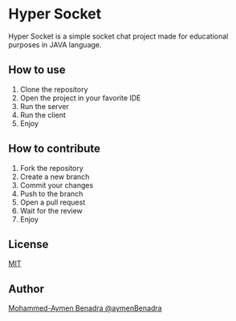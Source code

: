 # Hyper Socket

Hyper Socket is a simple socket chat project made for educational purposes in JAVA language.

## How to use

1. Clone the repository
2. Open the project in your favorite IDE
3. Run the server
4. Run the client
5. Enjoy

## How to contribute

1. Fork the repository
2. Create a new branch
3. Commit your changes
4. Push to the branch
5. Open a pull request
6. Wait for the review
7. Enjoy

## License

[MIT](https://choosealicense.com/licenses/mit/)

## Author

[Mohammed-Aymen Benadra @aymenBenadra](https://github.com/aymenBenadra)